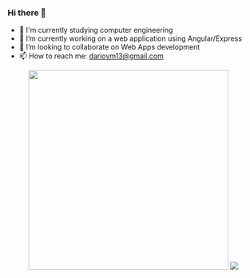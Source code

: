 ### Hi there 👋

- 🌱 I'm currently studying computer engineering
- 🔭 I’m currently working on a web application using Angular/Express
- 👯 I’m looking to collaborate on Web Apps development
- 📫 How to reach me: dariovm13@gmail.com

<p align = "center">
  <img src = "https://github-readme-stats.vercel.app/api?username=dasperless&show_icons=true&theme=bear" width = 400>
  <img src = "https://github-readme-stats.vercel.app/api/top-langs/?username=dasperless&hide=css,html&theme=tokyonight">
</p>

